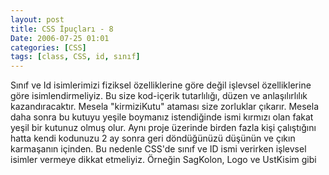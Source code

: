 ```yaml
---
layout: post
title: CSS İpuçları - 8
Date: 2006-07-25 01:01
categories: [CSS]
tags: [class, CSS, id, sınıf]
---
```


Sınıf ve Id isimlerimizi fiziksel özelliklerine göre değil işlevsel
özelliklerine göre isimlendirmeliyiz. Bu size kod-içerik tutarlılığı,
düzen ve anlaşılırlılık kazandıracaktır. Mesela "kirmiziKutu" ataması
size zorluklar çıkarır. Mesela daha sonra bu kutuyu yeşile boymanız
istendiğinde ismi kırmızı olan fakat yeşil bir kutunuz olmuş olur. Aynı
proje üzerinde birden fazla kişi çalıştığını hatta kendi kodunuzu 2 ay
sonra geri döndüğünüzü düşünün ve çıkın karmaşanın içinden. Bu nedenle
CSS'de sınıf ve ID ismi verirken işlevsel isimler vermeye dikkat
etmeliyiz. Örneğin SagKolon, Logo ve UstKisim gibi
